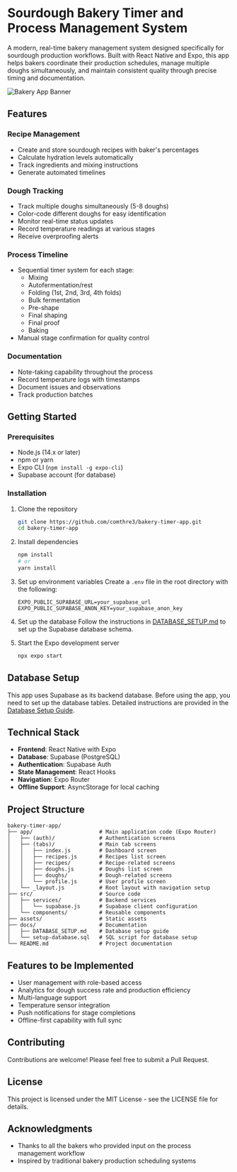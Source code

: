 # Sourdough Bakery Timer and Process Management System

A modern, real-time bakery management system designed specifically for sourdough production workflows. Built with React Native and Expo, this app helps bakers coordinate their production schedules, manage multiple doughs simultaneously, and maintain consistent quality through precise timing and documentation.

![Bakery App Banner](./assets/icon.png)

## Features

### Recipe Management
- Create and store sourdough recipes with baker's percentages
- Calculate hydration levels automatically
- Track ingredients and mixing instructions
- Generate automated timelines

### Dough Tracking
- Track multiple doughs simultaneously (5-8 doughs)
- Color-code different doughs for easy identification
- Monitor real-time status updates
- Record temperature readings at various stages
- Receive overproofing alerts

### Process Timeline
- Sequential timer system for each stage:
  - Mixing
  - Autofermentation/rest
  - Folding (1st, 2nd, 3rd, 4th folds)
  - Bulk fermentation
  - Pre-shape
  - Final shaping
  - Final proof
  - Baking
- Manual stage confirmation for quality control

### Documentation
- Note-taking capability throughout the process
- Record temperature logs with timestamps
- Document issues and observations
- Track production batches

## Getting Started

### Prerequisites
- Node.js (14.x or later)
- npm or yarn
- Expo CLI (`npm install -g expo-cli`)
- Supabase account (for database)

### Installation

1. Clone the repository
   ```bash
   git clone https://github.com/comthre3/bakery-timer-app.git
   cd bakery-timer-app
   ```

2. Install dependencies
   ```bash
   npm install
   # or
   yarn install
   ```

3. Set up environment variables
   Create a `.env` file in the root directory with the following:
   ```
   EXPO_PUBLIC_SUPABASE_URL=your_supabase_url
   EXPO_PUBLIC_SUPABASE_ANON_KEY=your_supabase_anon_key
   ```

4. Set up the database
   Follow the instructions in [DATABASE_SETUP.md](./docs/DATABASE_SETUP.md) to set up the Supabase database schema.

5. Start the Expo development server
   ```bash
   npx expo start
   ```

## Database Setup

This app uses Supabase as its backend database. Before using the app, you need to set up the database tables. Detailed instructions are provided in the [Database Setup Guide](./docs/DATABASE_SETUP.md).

## Technical Stack

- **Frontend**: React Native with Expo
- **Database**: Supabase (PostgreSQL)
- **Authentication**: Supabase Auth
- **State Management**: React Hooks
- **Navigation**: Expo Router
- **Offline Support**: AsyncStorage for local caching

## Project Structure

```
bakery-timer-app/
├── app/                     # Main application code (Expo Router)
│   ├── (auth)/              # Authentication screens
│   ├── (tabs)/              # Main tab screens
│   │   ├── index.js         # Dashboard screen
│   │   ├── recipes.js       # Recipes list screen
│   │   ├── recipes/         # Recipe-related screens
│   │   ├── doughs.js        # Doughs list screen
│   │   ├── doughs/          # Dough-related screens
│   │   └── profile.js       # User profile screen
│   └── _layout.js           # Root layout with navigation setup
├── src/                     # Source code
│   ├── services/            # Backend services
│   │   └── supabase.js      # Supabase client configuration
│   └── components/          # Reusable components
├── assets/                  # Static assets
├── docs/                    # Documentation
│   ├── DATABASE_SETUP.md    # Database setup guide
│   └── setup-database.sql   # SQL script for database setup
└── README.md                # Project documentation
```

## Features to be Implemented

- User management with role-based access
- Analytics for dough success rate and production efficiency
- Multi-language support
- Temperature sensor integration
- Push notifications for stage completions
- Offline-first capability with full sync

## Contributing

Contributions are welcome! Please feel free to submit a Pull Request.

## License

This project is licensed under the MIT License - see the LICENSE file for details.

## Acknowledgments

- Thanks to all the bakers who provided input on the process management workflow
- Inspired by traditional bakery production scheduling systems